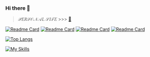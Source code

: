 ### Hi there 👋 

> 𝒫𝐸𝑅𝒮𝒪𝒩𝒜𝐿 𝒮𝐼𝒯𝐸 >>> [🦋](https://mjkey.ru/)

[![Readme Card](https://github-readme-stats.vercel.app/api/pin/?username=mjkey&repo=DonatonTimer&theme=radical&locale=ru&hide_border=true&ok)](https://github.com/MjKey/DonatonTimer)
[![Readme Card](https://github-readme-stats.vercel.app/api/pin/?username=mjkey&repo=Twitch-Chat-EdgeTTS&theme=radical&locale=ru&hide_border=true)](https://github.com/mjkey/Twitch-Chat-EdgeTTS)
[![Readme Card](https://github-readme-stats.vercel.app/api/pin/?username=mjkey&repo=InzoiModsManager&theme=radical&locale=ru&hide_border=true)](https://github.com/mjkey/InzoiModsManager)
[![Readme Card](https://github-readme-stats.vercel.app/api/pin/?username=mjkey&repo=Mods-Manager-MR&theme=radical&locale=ru&hide_border=true)](https://github.com/mjkey/Mods-Manager-MR)


[![Top Langs](https://github-readme-stats.vercel.app/api/top-langs/?username=mjkey&theme=synthwave&locale=ru&hide_border=true&card_width=600px)](https://github.com/mjkey)

[![My Skills](https://skillicons.dev/icons?i=dart,js,html,css,jquery,php,py,git,ps,blender,codepen,bots,github,idea,vscode)](https://mjkey.ru/)

<!--
**MjKey/MjKey** is a ✨ _special_ ✨ repository because its `README.md` (this file) appears on your GitHub profile.

Here are some ideas to get you started:

- 🔭 I’m currently working on ...
- 🌱 I’m currently learning ...
- 👯 I’m looking to collaborate on ...
- 🤔 I’m looking for help with ...
- 💬 Ask me about ...
- 📫 How to reach me: ...
- 😄 Pronouns: ...
- ⚡ Fun fact: ...
-->
